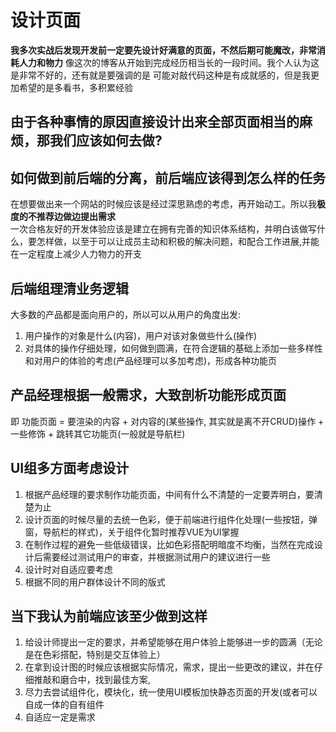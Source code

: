# 设计页面
**我多次实战后发现开发前一定要先设计好满意的页面，不然后期可能魔改，非常消耗人力和物力**
像这次的博客从开始到完成经历相当长的一段时间。我个人认为这是非常不好的，还有就是要强调的是
可能对敲代码这种是有成就感的，但是我更加希望的是多看书，多积累经验

## 由于各种事情的原因直接设计出来全部页面相当的麻烦，那我们应该如何去做?


## 如何做到前后端的分离，前后端应该得到怎么样的任务
在想要做出来一个网站的时候应该是经过深思熟虑的考虑，再开始动工。所以我**极度的不推荐边做边提出需求**  
一次合格友好的开发体验应该是建立在拥有完善的知识体系结构，并明白该做写什么，要怎样做，以至于可以让成员主动和积极的解决问题，和配合工作进展,并能在一定程度上减少人力物力的开支

## 后端组理清业务逻辑

大多数的产品都是面向用户的，所以可以从用户的角度出发: 
1. 用户操作的对象是什么(内容)，用户对该对象做些什么(操作)
2. 对具体的操作仔细处理，如何做到圆满，在符合逻辑的基础上添加一些多样性和对用户的体验的考虑(产品经理可以多加考虑)，形成各种功能页

## 产品经理根据一般需求，大致剖析功能形成页面

即 功能页面 = 要渲染的内容 + 对内容的(某些操作, 其实就是离不开CRUD)操作  + 一些修饰 + 跳转其它功能页(一般就是导航栏)

## UI组多方面考虑设计
1. 根据产品经理的要求制作功能页面，中间有什么不清楚的一定要弄明白，要清楚为止
2. 设计页面的时候尽量的去统一色彩，便于前端进行组件化处理(一些按钮，弹窗，导航栏的样式)，关于组件化暂时推荐VUE为UI掌握  
3. 在制作过程的避免一些低级错误，比如色彩搭配明暗度不均衡，当然在完成设计后需要经过测试用户的审查，并根据测试用户的建议进行一些
4. 设计时对自适应要考虑
5. 根据不同的用户群体设计不同的版式

## 当下我认为前端应该至少做到这样
1. 给设计师提出一定的要求，并希望能够在用户体验上能够进一步的圆满（无论是在色彩搭配，特别是交互体验上）
2. 在拿到设计图的时候应该根据实际情况，需求，提出一些更改的建议，并在仔细推敲和磨合中，找到最佳方案,
3. 尽力去尝试组件化，模块化，统一使用UI模板加快静态页面的开发(或者可以自成一体的自有组件
4. 自适应一定是需求